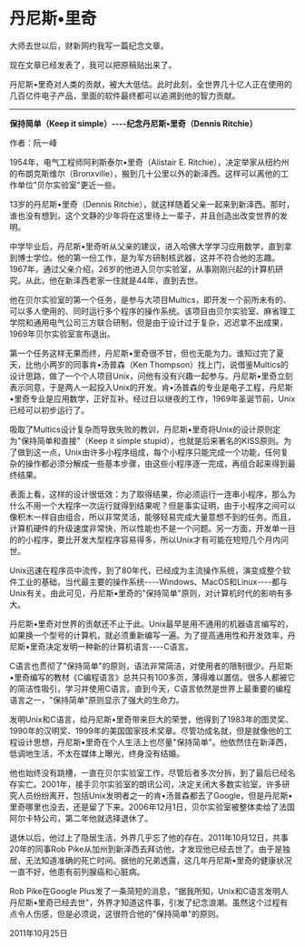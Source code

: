 # 丹尼斯•里奇

大师去世以后，财新网约我写一篇纪念文章。

现在文章已经发表了，我可以把原稿贴出来了。

丹尼斯•里奇对人类的贡献，被大大低估。此时此刻，全世界几十亿人正在使用的几百亿件电子产品，里面的软件最终都可以追溯到他的智力贡献。

---

**保持简单（Keep it simple）----纪念丹尼斯•里奇（Dennis Ritchie）**

作者：阮一峰

1954年，电气工程师阿利斯泰尔•里奇（Alistair E. Ritchie），决定举家从纽约州的布朗克斯维尔（Bronxville），搬到几十公里以外的新泽西。这样可以离他的工作单位"贝尔实验室"更近一些。

13岁的丹尼斯•里奇（Dennis Ritchie），就这样随着父亲一起来到新泽西。那时，谁也没有想到，这个文静的少年将在这里待上一辈子，并且创造出改变世界的发明。

中学毕业后，丹尼斯•里奇听从父亲的建议，进入哈佛大学学习应用数学，直到拿到博士学位。他的第一份工作，是为军方研制核武器，这并不符合他的志趣。1967年，通过父亲介绍，26岁的他进入贝尔实验室，从事刚刚兴起的计算机研究。从此，他在新泽西老家一住就是44年，直到去世。

他在贝尔实验室的第一个任务，是参与大项目Multics，即开发一个前所未有的、可以多人使用的、同时运行多个程序的操作系统。该项目由贝尔实验室、麻省理工学院和通用电气公司三方联合研制，但是由于设计过于复杂，迟迟拿不出成果，1969年贝尔实验室宣布退出。

第一个任务这样无果而终，丹尼斯•里奇很不甘，但也无能为力。谁知过完了夏天，比他小两岁的同事肯•汤普森（Ken Thompson）找上门，说借鉴Multics的设计思路，做了一个个人项目Unix，问他有没有兴趣一起参与。丹尼斯•里奇立刻表示同意，于是两人一起投入Unix的开发。肯•汤普森的专业是电子工程，丹尼斯•里奇专业是应用数学，正好互补。经过日以继夜的工作，1969年圣诞节前，Unix已经可以初步运行了。

吸取了Multics设计复杂而导致失败的教训，丹尼斯•里奇将Unix的设计原则定为"保持简单和直接"（Keep it simple stupid），也就是后来著名的KISS原则。为了做到这一点，Unix由许多小程序组成，每个小程序只能完成一个功能，任何复杂的操作都必须分解成一些基本步骤，由这些小程序逐一完成，再组合起来得到最终结果。

表面上看，这样的设计很低效：为了取得结果，你必须运行一连串小程序，那么为什么不用一个大程序一次运行就得到结果呢？但是事实证明，由于小程序之间可以像积木一样自由组合，所以非常灵活，能够轻易完成大量意想不到的任务。而且，计算机硬件的升级速度非常快，所以性能也不是一个问题。另一方面，开发单一目的的小程序，要比开发大型程序容易得多，所以Unix才有可能在短短几个月内问世。

Unix迅速在程序员中流传，到了80年代，已经成为主流操作系统，演变成整个软件工业的基础，当代最主要的操作系统----Windows、MacOS和Linux----都与Unix有关。由此可见，丹尼斯•里奇的"保持简单"原则，对计算机时代的影响有多大。

丹尼斯•里奇对世界的贡献还不止于此。Unix最早是用不通用的机器语言编写的，如果换一个型号的计算机，就必须重新编写一遍。为了提高通用性和开发效率，丹尼斯•里奇决定发明一种新的计算机语言----C语言。

C语言也贯彻了"保持简单"的原则，语法非常简洁，对使用者的限制很少。丹尼斯•里奇编写的教材《C编程语言》总共只有100多页，薄得难以置信。很多人都被它的简洁性吸引，学习并使用C语言。直到今天，C语言依然是世界上最重要的编程语言之一，"保持简单"原则显示了强大的生命力。

发明Unix和C语言，给丹尼斯•里奇带来巨大的荣誉，他得到了1983年的图灵奖、1990年的汉明奖、1999年的美国国家技术奖章。尽管功成名就，但是就像他的工程设计思想，丹尼斯•里奇在个人生活上也尽量"保持简单"。他依然住在新泽西，低调地生活，不太在媒体上曝光，终身没有结婚。

他也始终没有跳槽，一直在贝尔实验室工作，尽管后者多次分拆，到了最后已经名存实亡。2001年，接手贝尔实验室的朗讯公司，决定关闭大多数实验室，许多研究人员纷纷离开，包括Unix发明者之一的肯•汤普森都去了Google，但是丹尼斯•里奇哪里也没去，还是留了下来。2006年12月1日，贝尔实验室被整体卖给了法国阿尔卡特公司，第二年他就选择退休了。

退休以后，他过上了隐居生活，外界几乎忘了他的存在。2011年10月12日，共事20年的同事Rob Pike从加州到新泽西去拜访他，才发现他已经去世了。由于是独居，无法知道准确的死亡时间。据他的兄弟透露，这几年丹尼斯•里奇的健康状况一直不好，他患有前列腺癌和心脏病。

Rob Pike在Google Plus发了一条简短的消息，"据我所知，Unix和C语言发明人丹尼斯•里奇已经去世"，外界才知道这件事，引发了纪念浪潮。虽然这个过程有点令人伤感，但是必须说，这很符合他的"保持简单"的原则。

2011年10月25日
